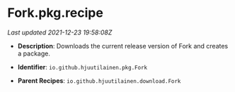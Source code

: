 # Fork.pkg.recipe

_Last updated 2021-12-23 19:58:08Z_

- **Description**: Downloads the current release version of Fork and creates a package.

- **Identifier**: `io.github.hjuutilainen.pkg.Fork`

- **Parent Recipes**: `io.github.hjuutilainen.download.Fork`